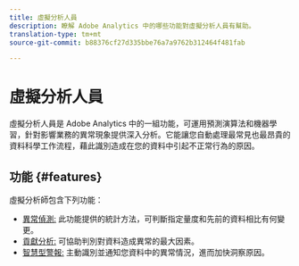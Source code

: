 ```yaml
---
title: 虛擬分析人員
description: 瞭解 Adobe Analytics 中的哪些功能對虛擬分析人員有幫助。
translation-type: tm+mt
source-git-commit: b88376cf27d335bbe76a7a9762b312464f481fab

---
```



# 虛擬分析人員

虛擬分析人員是 Adobe Analytics 中的一組功能，可運用預測演算法和機器學習，針對影響業務的異常現象提供深入分析。它能讓您自動處理最常見也最昂貴的資料科學工作流程，藉此識別造成在您的資料中引起不正常行為的原因。

## 功能 {#features}

虛擬分析師包含下列功能：

* [異常偵測:](c-anomaly-detection/anomaly-detection.md) 此功能提供的統計方法，可判斷指定量度和先前的資料相比有何變更。
* [貢獻分析:](contribution-analysis/run-contribution-analysis.md) 可協助判別對資料造成異常的最大因素。
* [智慧型警報:](../c-intelligent-alerts/intellligent-alerts.md) 主動識別並通知您資料中的異常情況，進而加快洞察原因。
